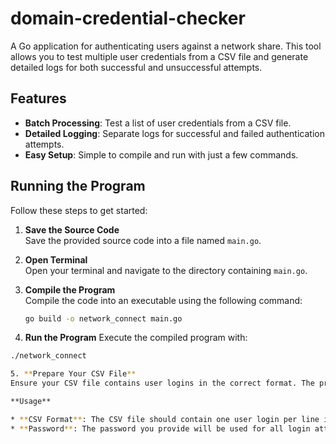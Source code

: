 # domain-credential-checker

A Go application for authenticating users against a network share. This tool allows you to test multiple user credentials from a CSV file and generate detailed logs for both successful and unsuccessful attempts.

## Features

- **Batch Processing**: Test a list of user credentials from a CSV file.
- **Detailed Logging**: Separate logs for successful and failed authentication attempts.
- **Easy Setup**: Simple to compile and run with just a few commands.

## Running the Program

Follow these steps to get started:

1. **Save the Source Code**  
   Save the provided source code into a file named `main.go`.

2. **Open Terminal**  
   Open your terminal and navigate to the directory containing `main.go`.

3. **Compile the Program**  
   Compile the code into an executable using the following command:

   ```sh
   go build -o network_connect main.go

4. **Run the Program**
Execute the compiled program with:

```sh
./network_connect

5. **Prepare Your CSV File**
Ensure your CSV file contains user logins in the correct format. The program will process these logins using the password you provide.

**Usage**

* **CSV Format**: The CSV file should contain one user login per line in the following format: username@domain.
* **Password**: The password you provide will be used for all login attempts.
